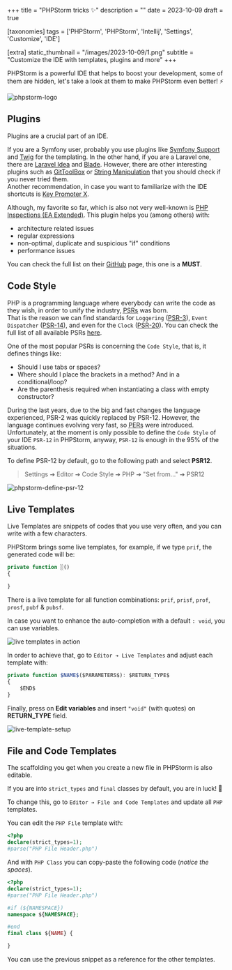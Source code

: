 +++
title = "PHPStorm tricks ✨"
description = ""
date = 2023-10-09
draft = true

[taxonomies]
tags = ['PHPStorm', 'PHPStorm', 'Intellij', 'Settings', 'Customize', 'IDE']

[extra]
static_thumbnail = "/images/2023-10-09/1.png"
subtitle = "Customize the IDE with templates, plugins and more"
+++

PHPStorm is a powerful IDE that helps to boost your development, some of them are hidden, let's take a look at them to make PHPStorm even better! ⚡️

![phpstorm-logo](/images/2023-10-09/1.png)

## Plugins

Plugins are a crucial part of an IDE.

If you are a Symfony user, probably you use plugins like [Symfony Support](https://plugins.jetbrains.com/plugin/7219-symfony-support) and [Twig](https://plugins.jetbrains.com/plugin/7303-twig) for the templating.
In the other hand, if you are a Laravel one, there are [Laravel Idea](https://plugins.jetbrains.com/plugin/13441-laravel-idea) and [Blade](https://plugins.jetbrains.com/plugin/7569-blade).
However, there are other interesting plugins such as [GitToolBox](https://plugins.jetbrains.com/plugin/7499-gittoolbox) or [String Manipulation](https://plugins.jetbrains.com/plugin/2162-string-manipulation) that you should check if you never tried them.<br>
Another recommendation, in case you want to familiarize with the IDE shortcuts is [Key Promoter X](https://plugins.jetbrains.com/plugin/9792-key-promoter-x).

Although, my favorite so far, which is also not very well-known is [PHP Inspections (EA Extended)](https://plugins.jetbrains.com/plugin/7622-php-inspections-ea-extended-). This plugin helps you (among others) with:
- architecture related issues
- regular expressions
- non-optimal, duplicate and suspicious "if" conditions
- performance issues

You can check the full list on their [GitHub](https://github.com/kalessil/phpinspectionsea) page, this one is a **MUST**.

<div class="separator"></div>

## Code Style

PHP is a programming language where everybody can write the code as they wish, in order to unify the industry, <span style="text-decoration: underline dotted" title="PHP Standard Recommendation">PSRs</span> was born.<br>
That is the reason we can find standards for `Loggering` ([PSR-3](https://www.php-fig.org/psr/psr-3)), `Event Dispatcher` ([PSR-14](https://www.php-fig.org/psr/psr-14)), and even for the `Clock` ([PSR-20](https://www.php-fig.org/psr/psr-20)). You can check the full list of all available PSRs [here](https://www.php-fig.org/psr/).

One of the most popular PSRs is concerning the `Code Style`, that is, it defines things like:
- Should I use tabs or spaces?
- Where should I place the brackets in a method? And in a conditional/loop?
- Are the parenthesis required when instantiating a class with empty constructor?

During the last years, due to the big and fast changes the language experienced, PSR-2 was quickly replaced by PSR-12. However, the language continues evolving very fast, so <span style="text-decoration: underline dotted" title="PHP Evolving Recommendation">PERs</span> were introduced.<br>
Unfortunately, at the moment is only possible to define the `Code Style` of your IDE `PSR-12` in PHPStorm, anyway, `PSR-12` is enough in the 95% of the situations.

To define PSR-12 by default, go to the following path and select **PSR12**.

> Settings ➔ Editor ➔ Code Style ➔ PHP ➔ "Set from..." ➔ PSR12

![phpstorm-define-psr-12](/images/2023-10-09/2.png)

<div class="separator"></div>

## Live Templates

Live Templates are snippets of codes that you use very often, and you can write with a few characters.

PHPStorm brings some live templates, for example, if we type `prif`, the generated code will be:

```php source
private function ░()
{

}
```

There is a live template for all function combinations: `prif`, `prisf`, `prof`, `prosf`, `pubf` & `pubsf`.

In case you want to enhance the auto-completion with a default `: void`, you can use variables.

<img src="/images/2023-10-09/3.gif" alt="live templates in action" />

In order to achieve that, go to `Editor ➔ Live Templates` and adjust each template with:

```javascript
private function $NAME$($PARAMETERS$): $RETURN_TYPE$
{
    $END$
}
```

Finally, press on **Edit variables** and insert `"void"` (with quotes) on **RETURN_TYPE** field.

![live-template-setup](/images/2023-10-09/4.jpeg)

<div class="separator"></div>

## File and Code Templates

The scaffolding you get when you create a new file in PHPStorm is also editable.

If you are into `strict_types` and `final` classes by default, you are in luck! 🎉

To change this, go to `Editor ➔ File and Code Templates` and update all `PHP` templates.

You can edit the `PHP File` template with:

```php
<?php
declare(strict_types=1);
#parse("PHP File Header.php")
```

And with `PHP Class` you can copy-paste the following code (_notice the spaces_).

```php
<?php
declare(strict_types=1);
#parse("PHP File Header.php")

#if (${NAMESPACE})
namespace ${NAMESPACE};

#end
final class ${NAME} {

}
```

You can use the previous snippet as a reference for the other templates.
